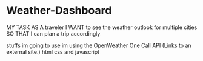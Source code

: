 # Weather-Dashboard


MY TASK
AS A traveler
I WANT to see the weather outlook for multiple cities
SO THAT I can plan a trip accordingly

stuffs im going to use 
im using the OpenWeather One Call API (Links to an external site.)
html 
css 
and javascript 
